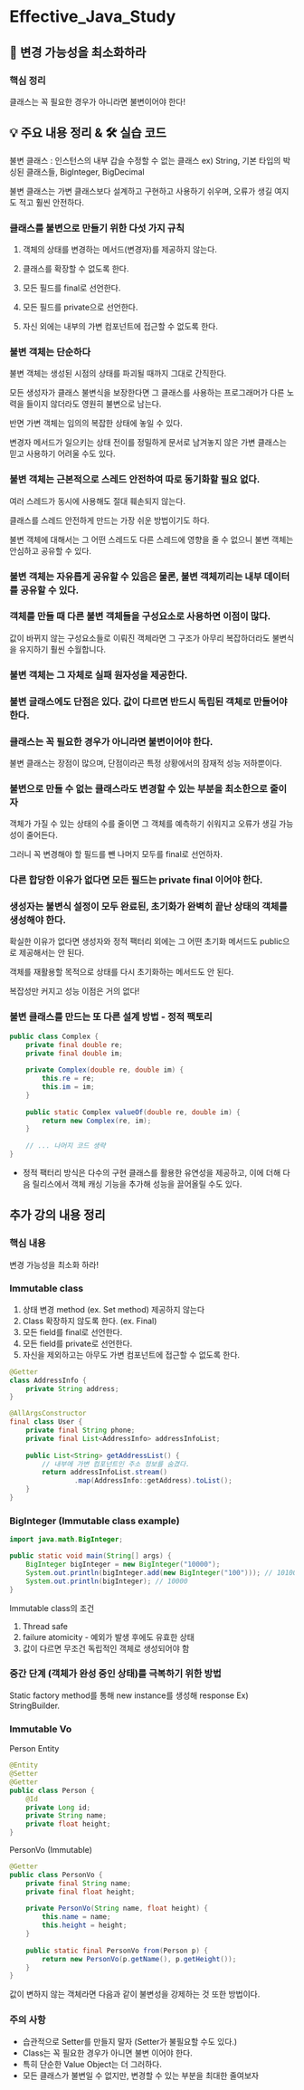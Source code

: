 # Effective_Java_Study


## 📖 변경 가능성을 최소화하라

### 핵심 정리

클래스는 꼭 필요한 경우가 아니라면 불변이어야 한다!

## 💡 주요 내용 정리 & 🛠️ 실습 코드

불변 클래스 : 인스턴스의 내부 갑슬 수정할 수 없는 클래스
ex) String, 기본 타입의 박싱된 클래스들, BigInteger, BigDecimal

불변 클래스는 가변 클래스보다 설계하고 구현하고 사용하기 쉬우며, 오류가 생길 여지도 적고 훨씬 안전하다.


### 클래스를 불변으로 만들기 위한 다섯 가지 규칙

1. 객체의 상태를 변경하는 메서드(변경자)를 제공하지 않는다.

2. 클래스를 확장할 수 없도록 한다.

3. 모든 필드를 final로 선언한다.

4. 모든 필드를 private으로 선언한다.

5. 자신 외에는 내부의 가변 컴포넌트에 접근할 수 없도록 한다.


### 불변 객체는 단순하다

불변 객체는 생성된 시점의 상태를 파괴될 때까지 그대로 간직한다.

모든 생성자가 클래스 불변식을 보장한다면 그 클래스를 사용하는 프로그래머가 다른 노력을 들이지 않더라도 영원히 불변으로 남는다.

반면 가변 객체는 임의의 복잡한 상태에 놓일 수 있다.

변경자 메서드가 일으키는 상태 전이를 정밀하게 문서로 남겨놓지 않은 가변 클래스는 믿고 사용하기 어려울 수도 있다.


### 불변 객체는 근본적으로 스레드 안전하여 따로 동기화할 필요 없다.

여러 스레드가 동시에 사용해도 절대 훼손되지 않는다.

클래스를 스레드 안전하게 만드는 가장 쉬운 방법이기도 하다.

불변 객체에 대해서는 그 어떤 스레드도 다른 스레드에 영향을 줄 수 없으니 불변 객체는 안심하고 공유할 수 있다.


### 불변 객체는 자유롭게 공유할 수 있음은 물론, 불변 객체끼리는 내부 데이터를 공유할 수 있다.

### 객체를 만들 때 다른 불변 객체들을 구성요소로 사용하면 이점이 많다.

값이 바뀌지 않는 구성요소들로 이뤄진 객체라면 그 구조가 아무리 복잡하더라도 불변식을 유지하기 훨씬 수월합니다.

### 불변 객체는 그 자체로 실패 원자성을 제공한다.

### 불변 글래스에도 단점은 있다. 값이 다르면 반드시 독립된 객체로 만들어야 한다.

### 클래스는 꼭 필요한 경우가 아니라면 불변이어야 한다.

불변 클래스는 장점이 많으며, 단점이라곤 특정 상황에서의 잠재적 성능 저하뿐이다.

### 불변으로 만들 수 없는 클래스라도 변경할 수 있는 부분을 최소한으로 줄이자

객체가 가질 수 있는 상태의 수를 줄이면 그 객체를 예측하기 쉬워지고 오류가 생길 가능성이 줄어든다.

그러니 꼭 변경해야 할 필드를 뺀 나머지 모두를 final로 선언하자.

### 다른 합당한 이유가 없다면 모든 필드는 private final 이어야 한다.

### 생성자는 불변식 설정이 모두 완료된, 초기화가 완벽히 끝난 상태의 객체를 생성해야 한다.

확실한 이유가 없다면 생성자와 정적 팩터리 외에는 그 어떤 초기화 메서드도 public으로 제공해서는 안 된다.

객체를 재활용할 목적으로 상태를 다시 초기화하는 메서드도 안 된다.

복잡성만 커지고 성능 이점은 거의 없다!


### 불변 클래스를 만드는 또 다른 설계 방법 - 정적 팩토리 

```java
public class Complex {
    private final double re;
    private final double im;
    
    private Complex(double re, double im) {
        this.re = re;
        this.im = im;
    }
    
    public static Complex valueOf(double re, double im) {
        return new Complex(re, im);
    }
    
    // ... 나머지 코드 생략
}
```
- 정적 팩터리 방식은 다수의 구현 클래스를 활용한 유연성을 제공하고, 이에 더해 다음 릴리스에서 객체 캐싱 기능을 추가해 성능을 끌어올릴 수도 있다.


## 추가 강의 내용 정리

### 핵심 내용

변경 가능성을 최소화 하라!

### Immutable class

1. 상태 변경 method (ex. Set method) 제공하지 않는다
2. Class 확장하지 않도록 한다. (ex. Final)
3. 모든 field를 final로 선언한다.
4. 모든 field를 private로 선언한다.
5. 자신을 제외하고는 아무도 가변 컴포넌트에 접근할 수 없도록 한다.
```java
@Getter
class AddressInfo {    
    private String address;
}

@AllArgsConstructor
final class User {
    private final String phone;
    private final List<AddressInfo> addressInfoList;
    
    public List<String> getAddressList() {
        // 내부에 가변 컴포넌트인 주소 정보를 숨겼다.
        return addressInfoList.stream()
                .map(AddressInfo::getAddress).toList();
    }
}
```

### BigInteger (Immutable class example)

```java
import java.math.BigInteger;

public static void main(String[] args) {
    BigInteger bigInteger = new BigInteger("10000");
    System.out.println(bigInteger.add(new BigInteger("100"))); // 10100
    System.out.println(bigInteger); // 10000
}

```

Immutable class의 조건

1. Thread safe
2. failure atomicity - 예외가 발생 후에도 유효한 상태
3. 값이 다르면 무조건 독립적인 객체로 생성되어야 함

### 중간 단계 (객체가 완성 중인 상태)를 극복하기 위한 방법

Static factory method를 통해 new instance를 생성해 response
Ex) StringBuilder.

### Immutable Vo

Person Entity
```java
@Entity
@Setter
@Getter
public class Person {
    @Id
    private Long id;
    private String name;
    private float height;
}
```

PersonVo (Immutable)
```java
@Getter
public class PersonVo {
    private final String name;
    private final float height;
    
    private PersonVo(String name, float height) {
        this.name = name;
        this.height = height;
    }
    
    public static final PersonVo from(Person p) {
        return new PersonVo(p.getName(), p.getHeight());
    }
}
```
값이 변하지 않는 객체라면 다음과 같이 불변성을 강제하는 것 또한 방법이다.

### 주의 사항

- 습관적으로 Setter를 만들지 말자 (Setter가 불필요할 수도 있다.)
- Class는 꼭 필요한 경우가 아니면 불변 이어야 한다.
- 특히 단순한 Value Object는 더 그러하다.
- 모든 클래스가 불변일 수 없지만, 변경할 수 있는 부분을 최대한 줄여보자
